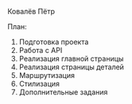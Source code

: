 Ковалёв Пётр

План:

1. Подготовка проекта
2. Работа с API
3. Реализация главной страницы
4. Реализация страницы деталей
5. Маршрутизация
6. Стилизация
7. Дополнительные задания
